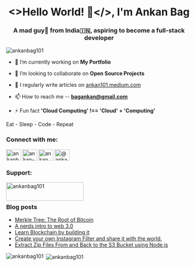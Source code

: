 <h1 align="center">&lt;&gt;Hello World! 👋&lt;/&gt;, I'm Ankan Bag</h1>
<h3 align="center">A mad guy🤪 from India🇮🇳, aspiring to become a full-stack developer</h3>

<p align="left"> <img src="https://komarev.com/ghpvc/?username=ankanbag101&label=Profile%20views&color=0e75b6&style=flat" alt="ankanbag101" /> </p>

- 🔭 I’m currently working on **My Portfolio**

- 👯 I’m looking to collaborate on **Open Source Projects**

- 📝 I regularly write articles on [ankan101.medium.com](ankan101.medium.com)

- 📫 How to reach me -- **bagankan@gmail.com**

- ⚡ Fun fact **'Cloud Computing' !== 'Cloud' + 'Computing'**

Eat - Sleep - Code - Repeat

<h3 align="left">Connect with me:</h3>
<p align="left">
<a href="https://twitter.com/ankanbag06" target="blank"><img align="center" src="https://raw.githubusercontent.com/rahuldkjain/github-profile-readme-generator/master/src/images/icons/Social/twitter.svg" alt="ankanbag06" height="30" width="40" /></a>
<a href="https://linkedin.com/in/ankan-bag-74a238222" target="blank"><img align="center" src="https://raw.githubusercontent.com/rahuldkjain/github-profile-readme-generator/master/src/images/icons/Social/linked-in-alt.svg" alt="ankan-bag-74a238222" height="30" width="40" /></a>
<a href="https://instagram.com/ankan.dev101" target="blank"><img align="center" src="https://raw.githubusercontent.com/rahuldkjain/github-profile-readme-generator/master/src/images/icons/Social/instagram.svg" alt="ankan.dev101" height="30" width="40" /></a>
<a href="https://medium.com/@ankan101" target="blank"><img align="center" src="https://raw.githubusercontent.com/rahuldkjain/github-profile-readme-generator/master/src/images/icons/Social/medium.svg" alt="@ankan101" height="30" width="40" /></a>
</p>

<h3 align="left">Support:</h3>
<p><a href="https://www.buymeacoffee.com/ankanbag101"> <img align="left" src="https://cdn.buymeacoffee.com/buttons/v2/default-yellow.png" height="50" width="210" alt="ankanbag101" /></a></p><br><br>

### Blog posts
<!-- BLOG-POST-LIST:START -->
- [Merkle Tree: The Root of Bitcoin](https://enlear.academy/merkle-tree-the-root-of-bitcoin-5a9062394fbf?source=rss-64a1a123e2db------2)
- [A nerds intro to web 3.0](https://levelup.gitconnected.com/a-nerds-intro-to-web-3-0-c6f7c07417b?source=rss-64a1a123e2db------2)
- [Learn Blockchain by building it](https://levelup.gitconnected.com/learn-blockchain-by-building-it-f2f8ccc54892?source=rss-64a1a123e2db------2)
- [Create your own Instagram Filter and share it with the world.](https://levelup.gitconnected.com/create-your-own-instagram-filter-and-share-it-with-the-world-26702c427ea3?source=rss-64a1a123e2db------2)
- [Extract Zip Files From and Back to the S3 Bucket using Node.js](https://aws.plainenglish.io/extract-zip-files-from-and-back-to-the-s3-bucket-using-node-js-f19f009ace22?source=rss-64a1a123e2db------2)
<!-- BLOG-POST-LIST:END -->

<p><img align="left" src="https://github-readme-stats.vercel.app/api/top-langs?username=ankanbag101&show_icons=true&locale=en" alt="ankanbag101" /></p>

<p>&nbsp;<img align="center" src="https://github-readme-stats.vercel.app/api?username=ankanbag101&show_icons=true&locale=en" alt="ankanbag101" /></p>
